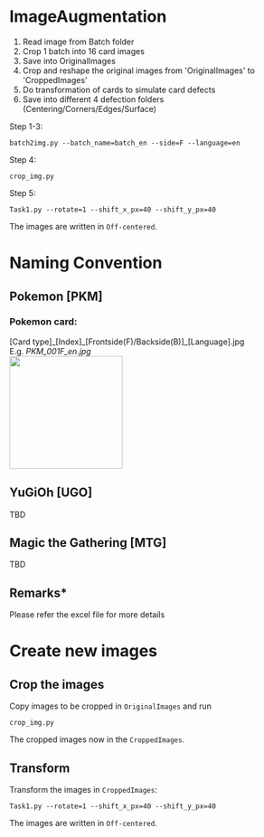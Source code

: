 # ImageAugmentation
  1. Read image from Batch folder
  2. Crop 1 batch into 16 card images
  3. Save into OriginalImages
  4. Crop and reshape the original images from 'OriginalImages' to 'CroppedImages'
  5. Do transformation of cards to simulate card defects
  6. Save into different 4 defection folders (Centering/Corners/Edges/Surface)
  
  Step 1-3:
  ```
  batch2img.py --batch_name=batch_en --side=F --language=en
  ```
  Step 4:
  ```
  crop_img.py
  ```
  Step 5:
  ```
  Task1.py --rotate=1 --shift_x_px=40 --shift_y_px=40
  ```
  The images are written in `Off-centered`.

  


# Naming Convention
## Pokemon [PKM]
### Pokemon card:<br /> 
[Card type]\_[Index]\_[Frontside(F)/Backside(B)]\_[Language].jpg<br />
E.g. *PKM_001F_en.jpg<br />*
<img src="https://tcg.pokemon.com/assets/img/expansions/sword-shield/cards/en-us/SWSH1_24-2x.jpg" width="200" /><br />

## YuGiOh [UGO]
TBD
## Magic the Gathering [MTG]
TBD<br />
## Remarks*
Please refer the excel file for more details

# Create new images
## Crop the images
Copy images to be cropped in `OriginalImages` and run
```
crop_img.py
```
The cropped images now in the `CroppedImages`.
## Transform
Transform the images in `CroppedImages`:
```
Task1.py --rotate=1 --shift_x_px=40 --shift_y_px=40
```
The images are written in `Off-centered`.
